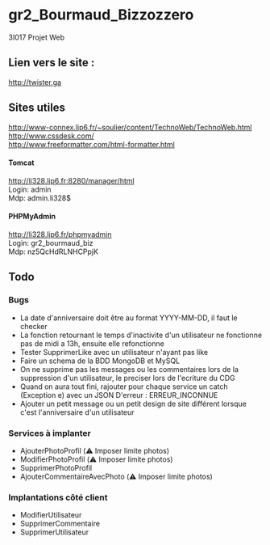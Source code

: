 # gr2_Bourmaud_Bizzozzero
3I017 Projet Web

## Lien vers le site :
http://twister.ga

## Sites utiles
http://www-connex.lip6.fr/~soulier/content/TechnoWeb/TechnoWeb.html<br>
http://www.cssdesk.com/<br>
http://www.freeformatter.com/html-formatter.html

#### Tomcat
http://li328.lip6.fr:8280/manager/html<br>
Login: admin<br>
Mdp: admin.li328$

#### PHPMyAdmin
http://li328.lip6.fr/phpmyadmin<br>
Login: gr2_bourmaud_biz<br>
Mdp: nz5QcHdRLNHCPpjK

## Todo
### Bugs
* La date d'anniversaire doit être au format YYYY-MM-DD, il faut le checker
* La fonction retournant le temps d'inactivite d'un utilisateur ne fonctionne pas de midi a 13h, ensuite elle refonctionne
* Tester SupprimerLike avec un utilisateur n'ayant pas like
* Faire un schema de la BDD MongoDB et MySQL
* On ne supprime pas les messages ou les commentaires lors de la suppression d'un utilisateur, le preciser lors de l'ecriture du CDG
* Quand on aura tout fini, rajouter pour chaque service un catch (Exception e) avec un JSON D'erreur : ERREUR_INCONNUE
* Ajouter un petit message ou un petit design de site différent lorsque c'est l'anniversaire d'un utilisateur

### Services à implanter
* AjouterPhotoProfil (⚠️️ Imposer limite photos)
* ModifierPhotoProfil (⚠️️ Imposer limite photos)
* SupprimerPhotoProfil
* AjouterCommentaireAvecPhoto (⚠️️ Imposer limite photos)

### Implantations côté client
* ModifierUtilisateur
* SupprimerCommentaire
* SupprimerUtilisateur

